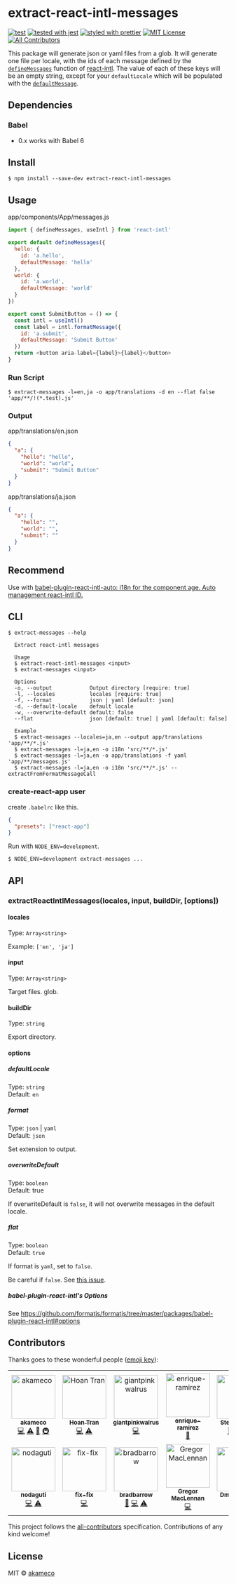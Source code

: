# extract-react-intl-messages

[![test](https://github.com/akameco/extract-react-intl-messages/workflows/test/badge.svg)](https://github.com/akameco/extract-react-intl-messages/actions?query=workflow%3Atest)
[![tested with jest](https://img.shields.io/badge/tested_with-jest-99424f.svg)](https://github.com/facebook/jest)
[![styled with prettier](https://img.shields.io/badge/styled_with-prettier-ff69b4.svg)](https://github.com/prettier/prettier)
[![MIT License](https://img.shields.io/npm/l/nps.svg?style=flat-square)](./license)
[![All Contributors](https://img.shields.io/badge/all_contributors-14-orange.svg?style=flat-square)](#contributors-)

This package will generate json or yaml files from a glob. It will generate one file per locale, with the ids of each message defined by the [`defineMessages`](https://github.com/yahoo/react-intl/wiki/API#definemessages) function of [react-intl](https://github.com/yahoo/react-intl). The value of each of these keys will be an empty string, except for your `defaultLocale` which will be populated with the [`defaultMessage`](https://github.com/yahoo/react-intl/wiki/API#message-descriptor).

## Dependencies

### Babel

- 0.x works with Babel 6

## Install

```
$ npm install --save-dev extract-react-intl-messages
```

## Usage

app/components/App/messages.js

```js
import { defineMessages, useIntl } from 'react-intl'

export default defineMessages({
  hello: {
    id: 'a.hello',
    defaultMessage: 'hello'
  },
  world: {
    id: 'a.world',
    defaultMessage: 'world'
  }
})

export const SubmitButton = () => {
  const intl = useIntl()
  const label = intl.formatMessage({
    id: 'a.submit',
    defaultMessage: 'Submit Button'
  })
  return <button aria-label={label}>{label}</button>
}
```

### Run Script

```
$ extract-messages -l=en,ja -o app/translations -d en --flat false 'app/**/!(*.test).js'
```

### Output

app/translations/en.json

```json
{
  "a": {
    "hello": "hello",
    "world": "world",
    "submit": "Submit Button"
  }
}
```

app/translations/ja.json

```json
{
  "a": {
    "hello": "",
    "world": "",
    "submit": ""
  }
}
```

## Recommend

Use with [babel-plugin-react-intl-auto: i18n for the component age. Auto management react-intl ID.](https://github.com/akameco/babel-plugin-react-intl-auto)

## CLI

```console
$ extract-messages --help

  Extract react-intl messages

  Usage
  $ extract-react-intl-messages <input>
  $ extract-messages <input>

  Options
  -o, --output            Output directory [require: true]
  -l, --locales           locales [require: true]
  -f, --format            json | yaml [default: json]
  -d, --default-locale    default locale
  -w, --overwrite-default default: false
  --flat                  json [default: true] | yaml [default: false]

  Example
  $ extract-messages --locales=ja,en --output app/translations 'app/**/*.js'
  $ extract-messages -l=ja,en -o i18n 'src/**/*.js'
  $ extract-messages -l=ja,en -o app/translations -f yaml 'app/**/messages.js'
  $ extract-messages -l=ja,en -o i18n 'src/**/*.js' --extractFromFormatMessageCall
```

### create-react-app user

create `.babelrc` like this.

```json
{
  "presets": ["react-app"]
}
```

Run with `NODE_ENV=development`.

```
$ NODE_ENV=development extract-messages ...
```

## API

### extractReactIntlMessages(locales, input, buildDir, [options])

#### locales

Type: `Array<string>`

Example: `['en', 'ja']`

#### input

Type: `Array<string>`

Target files.
glob.

#### buildDir

Type: `string`

Export directory.

#### options

##### defaultLocale

Type: `string`<br>
Default: `en`

##### format

Type: `json` | `yaml`<br>
Default: `json`

Set extension to output.

##### overwriteDefault

Type: `boolean`<br>
Default: true

If overwriteDefault is `false`, it will not overwrite messages in the default locale.

##### flat

Type: `boolean`<br>
Default: `true`

If format is `yaml`, set to `false`.

Be careful if `false`.
See [this issue](https://github.com/akameco/extract-react-intl-messages/issues/3).

##### babel-plugin-react-intl's Options

See https://github.com/formatjs/formatjs/tree/master/packages/babel-plugin-react-intl#options

## Contributors

Thanks goes to these wonderful people ([emoji key](https://github.com/kentcdodds/all-contributors#emoji-key)):

<!-- ALL-CONTRIBUTORS-LIST:START - Do not remove or modify this section -->
<!-- prettier-ignore-start -->
<!-- markdownlint-disable -->
<table>
  <tr>
    <td align="center"><a href="http://akameco.github.io"><img src="https://avatars2.githubusercontent.com/u/4002137?v=4" width="100px;" alt="akameco"/><br /><sub><b>akameco</b></sub></a><br /><a href="https://github.com/akameco/extract-react-intl-messages/commits?author=akameco" title="Code">💻</a> <a href="https://github.com/akameco/extract-react-intl-messages/commits?author=akameco" title="Tests">⚠️</a> <a href="https://github.com/akameco/extract-react-intl-messages/commits?author=akameco" title="Documentation">📖</a> <a href="#infra-akameco" title="Infrastructure (Hosting, Build-Tools, etc)">🚇</a></td>
    <td align="center"><a href="http://hoantran.info"><img src="https://avatars3.githubusercontent.com/u/13161875?v=4" width="100px;" alt="Hoan Tran"/><br /><sub><b>Hoan Tran</b></sub></a><br /><a href="https://github.com/akameco/extract-react-intl-messages/commits?author=hoantran-it" title="Code">💻</a> <a href="https://github.com/akameco/extract-react-intl-messages/commits?author=hoantran-it" title="Tests">⚠️</a></td>
    <td align="center"><a href="https://github.com/giantpinkwalrus"><img src="https://avatars1.githubusercontent.com/u/3383240?v=4" width="100px;" alt="giantpinkwalrus"/><br /><sub><b>giantpinkwalrus</b></sub></a><br /><a href="https://github.com/akameco/extract-react-intl-messages/commits?author=giantpinkwalrus" title="Code">💻</a></td>
    <td align="center"><a href="https://github.com/enrique-ramirez"><img src="https://avatars3.githubusercontent.com/u/1190640?v=4" width="100px;" alt="enrique-ramirez"/><br /><sub><b>enrique-ramirez</b></sub></a><br /><a href="https://github.com/akameco/extract-react-intl-messages/commits?author=enrique-ramirez" title="Documentation">📖</a></td>
    <td align="center"><a href="http://stefan-gojan.de"><img src="https://avatars2.githubusercontent.com/u/163128?v=4" width="100px;" alt="Stefan Gojan"/><br /><sub><b>Stefan Gojan</b></sub></a><br /><a href="https://github.com/akameco/extract-react-intl-messages/issues?q=author%3Ahoschi" title="Bug reports">🐛</a> <a href="https://github.com/akameco/extract-react-intl-messages/commits?author=hoschi" title="Code">💻</a> <a href="https://github.com/akameco/extract-react-intl-messages/commits?author=hoschi" title="Tests">⚠️</a></td>
    <td align="center"><a href="https://lithe.net"><img src="https://avatars1.githubusercontent.com/u/857744?v=4" width="100px;" alt="Solomon English"/><br /><sub><b>Solomon English</b></sub></a><br /><a href="https://github.com/akameco/extract-react-intl-messages/commits?author=solomon23" title="Code">💻</a></td>
    <td align="center"><a href="https://github.com/Filson14"><img src="https://avatars1.githubusercontent.com/u/4540538?v=4" width="100px;" alt="Filip "Filson" Pasternak"/><br /><sub><b>Filip "Filson" Pasternak</b></sub></a><br /><a href="https://github.com/akameco/extract-react-intl-messages/commits?author=Filson14" title="Code">💻</a></td>
  </tr>
  <tr>
    <td align="center"><a href="http://about.me/nodaguti"><img src="https://avatars0.githubusercontent.com/u/27622?v=4" width="100px;" alt="nodaguti"/><br /><sub><b>nodaguti</b></sub></a><br /><a href="https://github.com/akameco/extract-react-intl-messages/commits?author=nodaguti" title="Code">💻</a> <a href="https://github.com/akameco/extract-react-intl-messages/commits?author=nodaguti" title="Tests">⚠️</a></td>
    <td align="center"><a href="https://github.com/fix-fix"><img src="https://avatars1.githubusercontent.com/u/11943024?v=4" width="100px;" alt="fix-fix"/><br /><sub><b>fix-fix</b></sub></a><br /><a href="https://github.com/akameco/extract-react-intl-messages/commits?author=fix-fix" title="Code">💻</a></td>
    <td align="center"><a href="http://bradbarrow.com"><img src="https://avatars3.githubusercontent.com/u/1264276?v=4" width="100px;" alt="bradbarrow"/><br /><sub><b>bradbarrow</b></sub></a><br /><a href="https://github.com/akameco/extract-react-intl-messages/issues?q=author%3Abradbarrow" title="Bug reports">🐛</a> <a href="https://github.com/akameco/extract-react-intl-messages/commits?author=bradbarrow" title="Code">💻</a> <a href="https://github.com/akameco/extract-react-intl-messages/commits?author=bradbarrow" title="Tests">⚠️</a></td>
    <td align="center"><a href="http://ddem.us/"><img src="https://avatars1.githubusercontent.com/u/290457?v=4" width="100px;" alt="Gregor MacLennan"/><br /><sub><b>Gregor MacLennan</b></sub></a><br /><a href="https://github.com/akameco/extract-react-intl-messages/commits?author=gmaclennan" title="Code">💻</a></td>
    <td align="center"><a href="https://github.com/zarv1k"><img src="https://avatars1.githubusercontent.com/u/6296643?v=4" width="100px;" alt="Dmitry Zarva"/><br /><sub><b>Dmitry Zarva</b></sub></a><br /><a href="https://github.com/akameco/extract-react-intl-messages/commits?author=zarv1k" title="Code">💻</a></td>
    <td align="center"><a href="https://github.com/panpanc"><img src="https://avatars2.githubusercontent.com/u/29132669?v=4" width="100px;" alt="Michael Pan"/><br /><sub><b>Michael Pan</b></sub></a><br /><a href="#example-panpanc" title="Examples">💡</a></td>
    <td align="center"><a href="https://webstep.no"><img src="https://avatars2.githubusercontent.com/u/231492?v=4" width="100px;" alt="Tom Erik Støwer"/><br /><sub><b>Tom Erik Støwer</b></sub></a><br /><a href="https://github.com/akameco/extract-react-intl-messages/commits?author=testower" title="Code">💻</a></td>
    <td align="center"><a href="https://github.com/lensbart"><img src="https://avatars2.githubusercontent.com/u/20876627?s=460&v=4" width="100px;" alt="Bart Lens"/><br /><sub><b>Bart Lens</b></sub></a><br /><a href="https://github.com/akameco/extract-react-intl-messages/commits?author=lensbart" title="Code">💻</a></td>
  </tr>
</table>

<!-- markdownlint-enable -->
<!-- prettier-ignore-end -->

<!-- ALL-CONTRIBUTORS-LIST:END -->

This project follows the [all-contributors](https://github.com/kentcdodds/all-contributors) specification. Contributions of any kind welcome!

## License

MIT © [akameco](http://akameco.github.io)
